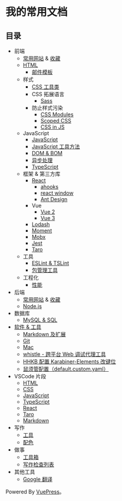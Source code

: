 # 我的常用文档
## 目录
* 前端
  * [常用网站](content/fe/link.md) & [收藏](content/fe/bookmark.md) 
  * [HTML](content/fe/html.md)
    * [邮件模板](content/fe/html/mail.md)
  * 样式 
    * [CSS 工具类](content/fe/style/css-util.md)
    * CSS 拓展语言
      * [Sass](content/fe/style/sass.md)
    * 防止样式污染
      * [CSS Modules](content/fe/style/css-modules.md)
      * [Scoped CSS](content/fe/style/scoped-css.md)
      * [CSS in JS](content/fe/style/css-in-js.md)
  * JavaScript
    * [JavaScript](content/fe/js/javascript.md)
    * [JavaScript 工具方法](content/fe/js/util.md)
    * [DOM & BOM](content/fe/js/DOM-BOM/README.md)
    * [异步处理](content/fe/js/async.md)
    * [TypeScript](content/fe/js/ts/README.md)
  * 框架 & 第三方库
    * [React](content/fe/libs/react/README.md)
      * [ahooks](content/fe/libs/react/ahooks.md)
      * [react window](content/fe/libs/react/react-window.md)
      * [Ant Design](content/fe/libs/react/ant-design.md)
    * Vue
      * [Vue 2](content/fe/libs/vue/vue-2.md)
      * [Vue 3](content/fe/libs/vue/vue-3.md)
    * [Lodash](content/fe/libs/lodash.md)
    * [Moment](content/fe/libs/moment.md)
    * [Mobx](content/fe/libs/mobx.md)
    * [Jest](content/fe/libs/jest.md)
    * [Taro](content/fe/libs/taro/README.md)
  * 工具
    * [ESLint & TSLint](content/fe/tool/eslint.md)
    * [包管理工具](content/fe/tool/package-manage.md)
  * 工程化
    * [性能](content/fe/engineer/performance/README.md)
* 后端
  * [常用网站](content/backend/link.md) & [收藏](content/backend/bookmark.md)
  * [Node.js](content/backend/nodejs.md)
* 数据库
  * [MySQL & SQL](content/database/mysql.md)
* [软件 & 工具](content/software/README.md)
  * [Markdown 及扩展](content/software/markdown/README.md)
  * [Git](content/software/git.md)
  * [Mac](content/software/mac.md)
  * [whistle - 跨平台 Web 调试代理工具](content/software/whistle.md)
  * [HHKB 配置 Karabiner-Elements 改键位](content/software/hhkb.md)
  * [鼠须管配置（default.custom.yaml）](content/software/rime.md)
* VSCode 片段
  * [HTML](content/fe/html/0-snippet.md)
  * [CSS](content/fe/style/0-snippet.md)
  * [JavaScript](content/fe/js/0-snippet.md)
  * [TypeScript](content/fe/js/ts/0-snippet.md)
  * [React](content/fe/libs/react/0-snippet.md)
  * [Taro](content/fe/libs/taro/0-snippet.md)
  * [Markdown](content/software/markdown/0-snippet.md)
* 写作
  * [工具](content/write/tools.md)
  * [配色](content/write/palette/README.md)
* 做事
  * [工具箱](content/do/tools/README.md)
  * [写作检查列表](content/do/write.md)
* 其他工具
  * [Google 翻译](https://translate.google.hk/)

Powered By [VuePress](https://vuepress.vuejs.org/zh/)。